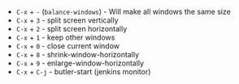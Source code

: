 * `C-x` + `-` (`balance-windows`) - Will make all windows the same size
* `C-x` + `3`                     - split screen vertically
* `C-x` + `2`                     - split screen horizontally
* `C-x` + `1`                     - keep other windows
* `C-x` + `0`                     - close current window
* `C-x` + `8`                     - shrink-window-horizontally
* `C-x` + `9`                     - enlarge-window-horizontally
* `C-x` + `C-j` - butler-start   (jenkins monitor)